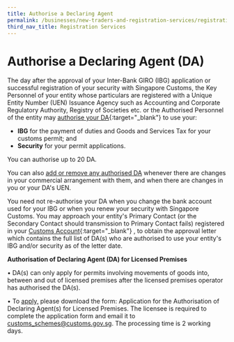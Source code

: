 ```yaml
---
title: Authorise a Declaring Agent
permalink: /businesses/new-traders-and-registration-services/registration-services/authorise-a-declaring-agent/
third_nav_title: Registration Services
---
```

# Authorise a Declaring Agent (DA)

The day after the approval of your Inter-Bank GIRO (IBG) application or successful registration of your security with Singapore Customs, the Key Personnel of your entity whose particulars are registered with a Unique Entity Number (UEN) Issuance Agency such as Accounting and Corporate Regulatory Authority, Registry of Societies etc. or the Authorised Personnel of the entity may  [authorise your DA](https://www.tradenet.gov.sg/TN41EFORM/tdsui/authdeclaringagent/addanddelete.do?doAction=INITIALIZE&APPLICATION_ID=TXWP){:target="_blank"} to use your:

-   **IBG** for the payment of duties and Goods and Services Tax for your customs permit; and
-   **Security** for your permit applications.

You can authorise up to 20 DA.

You can also [add or remove any authorised DA](https://www.tradenet.gov.sg/TN41EFORM/tdsui/authdeclaringagent/addanddelete.do?doAction=INITIALIZE&APPLICATION_ID=TXWP)
  whenever there are changes in your commercial arrangement with them, and when there are changes in you or your DA's UEN.

You need not re-authorise your DA when you change the bank account used for your IBG or when you renew your security with Singapore Customs. You may approach your entity's Primary Contact (or the Secondary Contact should transmission to Primary Contact fails) registered in your  [Customs Account](https://www.tradenet.gov.sg/TN41EFORM/tds/sp/splogin.do?action=init_acct){:target="_blank"}
, to obtain the approval letter which contains the full list of DA(s) who are authorised to use your entity's IBG and/or security as of the letter date.

**Authorisation of Declaring Agent (DA) for Licensed Premises**

•	DA(s) can only apply for permits involving movements of goods into, between and out of licensed premises after the licensed premises operator has authorised the DA(s).

•	To [apply,](https://www.customs.gov.sg/eservices/customs-forms-and-service-links) please download the form: Application for the Authorisation of Declaring Agent(s) for Licensed Premises. The licensee is required to complete the application form and email it to customs_schemes@customs.gov.sg. The processing time is 2 working days.